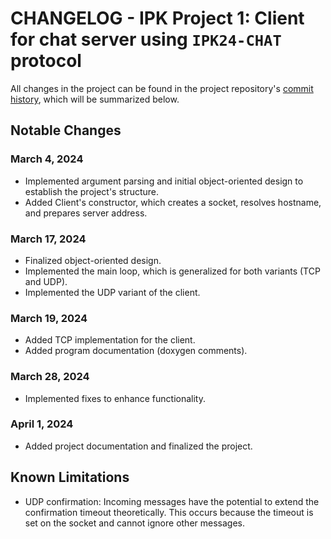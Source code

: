 # CHANGELOG - IPK Project 1: Client for chat server using `IPK24-CHAT` protocol

All changes in the project can be found in the project repository's [commit history](https://git.fit.vutbr.cz/xvalik05/IPK_project1/commits/branch/main), which will be summarized below.


## Notable Changes

### March 4, 2024
- Implemented argument parsing and initial object-oriented design to establish the project's structure.
- Added Client's constructor, which creates a socket, resolves hostname, and prepares server address.

### March 17, 2024
- Finalized object-oriented design.
- Implemented the main loop, which is generalized for both variants (TCP and UDP).
- Implemented the UDP variant of the client.

### March 19, 2024
- Added TCP implementation for the client.
- Added program documentation (doxygen comments).

### March 28, 2024
- Implemented fixes to enhance functionality.

### April 1, 2024
- Added project documentation and finalized the project.

## Known Limitations
- UDP confirmation: Incoming messages have the potential to extend the confirmation timeout theoretically. This occurs because the timeout is set on the socket and cannot ignore other messages.
